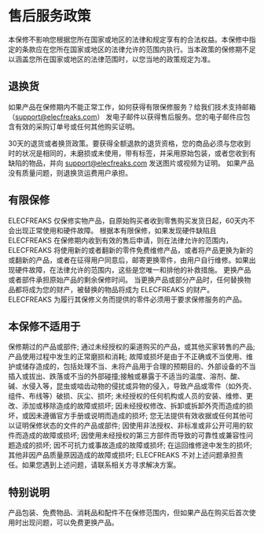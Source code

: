 ﻿---
sidebar_position: 2
sidebar_label: 售后服务政策
---

# 售后服务政策

本保修不影响您根据您所在国家或地区的法律和规定享有的合法权益。本保修中指定的条款应在您所在国家或地区的法律允许的范围内执行。当本政策的保修期不足以涵盖您所在国家或地区的法律范围时，以您当地的政策规定为准。

## 退换货

如果产品在保修期内不能正常工作，如何获得有限保修服务？给我们技术支持邮箱（support@elecfreaks.com） 发电子邮件以获得售后服务。您的电子邮件应包含有效的采购订单号或任何其他购买证明。

30天的退货或者换货政策。要获得全额退款的退货资格，您的商品必须与您收到时的状况是相同的，未磨损或未使用，带有标签，并采用原始包装，或者您收到有缺陷的物品，并向 support@elecfreaks.com 发送图片或视频为证明。 如果产品没有质量问题，则退换货运费用户承担。

## 有限保修

ELECFREAKS 仅保修实物产品，自原始购买者收到零售购买发货日起，60天内不会出现正常使用和硬件故障。 根据本有限保修，如果发现硬件缺陷且 ELECFREAKS 在保修期内收到有效的售后申请，则在法律允许的范围内，ELECFREAKS 将使用新的或者翻新的零件免费维修产品，或者将产品更换为新的或翻新的产品，或者在征得用户同意后，邮寄更换零件，由用户自行维修。如果出现硬件故障，在法律允许的范围内，这些是您唯一和排他的补救措施。 更换产品或者部件承担原始产品的剩余保修时间。 当更换产品或部分产品时，任何替换物品都将成为您的财产，被替换的物品将成为 ELECFREAKS 的财产。 ELECFREAKS 为履行其保修义务而提供的零件必须用于要求保修服务的产品。

## 本保修不适用于

保修期过的产品或部件;
通过未经授权的渠道购买的产品，或其他买家转售的产品;
产品使用过程中发生的正常磨损和消耗;
故障或损坏是由于不正确或不当使用、维护或储存造成的，包括处理不当、未将产品用于合理的预期目的、外部设备的不当插入或拔出、跌落或不当的外部碰撞;接触或暴露于不适当的温度、溶剂、酸、碱、水侵入等，昆虫或啮齿动物的侵扰或异物的侵入，导致产品或零件（如外壳、组件、布线等）破损、灰尘、损坏;
未经授权的任何机构或人员的安装、维修、更改、添加或移除造成的故障或损坏;
因未经授权修改、拆卸或拆卸外壳而造成的损坏，或因未遵循官方手册或说明而造成的损坏;
您无法提供有效收据或任何其他可以证明保修状态的文件的产品或部件;
因使用非法授权、非标准或非公开可用的软件而造成的故障或损坏;
因使用未经授权的第三方部件而导致的可靠性或兼容性问题造成的损坏;
因不可抗力或事故造成的故障或损坏;
在运回维修途中发生的损坏;
其他非因产品质量原因造成的故障或损坏; ELECFREAKS 不对上述问题承担责任。如果您遇到上述问题，请联系相关方寻求解决方案。

## 特别说明

产品包装、免费物品、消耗品和配件不在保修范围内，但如果产品在购买后首次使用时出现问题，可以免费更换产品。
